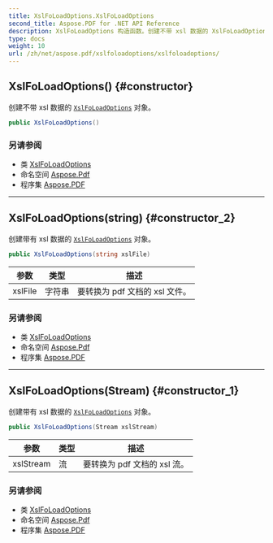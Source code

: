 ```yaml
---
title: XslFoLoadOptions.XslFoLoadOptions
second_title: Aspose.PDF for .NET API Reference
description: XslFoLoadOptions 构造函数。创建不带 xsl 数据的 XslFoLoadOptions 对象
type: docs
weight: 10
url: /zh/net/aspose.pdf/xslfoloadoptions/xslfoloadoptions/
---
```

## XslFoLoadOptions() {#constructor}

创建不带 xsl 数据的 [`XslFoLoadOptions`](../) 对象。

```csharp
public XslFoLoadOptions()
```

### 另请参阅

* 类 [XslFoLoadOptions](../)
* 命名空间 [Aspose.Pdf](../../../aspose.pdf/)
* 程序集 [Aspose.PDF](../../../)

---

## XslFoLoadOptions(string) {#constructor_2}

创建带有 xsl 数据的 [`XslFoLoadOptions`](../) 对象。

```csharp
public XslFoLoadOptions(string xslFile)
```

| 参数 | 类型 | 描述 |
| --- | --- | --- |
| xslFile | 字符串 | 要转换为 pdf 文档的 xsl 文件。 |

### 另请参阅

* 类 [XslFoLoadOptions](../)
* 命名空间 [Aspose.Pdf](../../../aspose.pdf/)
* 程序集 [Aspose.PDF](../../../)

---

## XslFoLoadOptions(Stream) {#constructor_1}

创建带有 xsl 数据的 [`XslFoLoadOptions`](../) 对象。

```csharp
public XslFoLoadOptions(Stream xslStream)
```

| 参数 | 类型 | 描述 |
| --- | --- | --- |
| xslStream | 流 | 要转换为 pdf 文档的 xsl 流。 |

### 另请参阅

* 类 [XslFoLoadOptions](../)
* 命名空间 [Aspose.Pdf](../../../aspose.pdf/)
* 程序集 [Aspose.PDF](../../../)